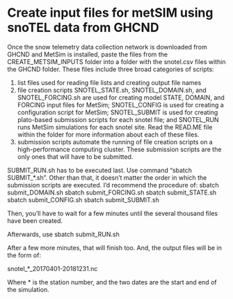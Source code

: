 # Create input files for metSIM using snoTEL data from GHCND

Once the snow telemetry data collection network is downloaded from GHCND and MetSim is installed, paste the files from the CREATE_METSIM_INPUTS folder into a folder with the snotel.csv files within the GHCND folder. These files include three broad categories of scripts: 
1) list files used for reading file lists and creating output file names 
2) file creation scripts SNOTEL_STATE.sh, SNOTEL_DOMAIN.sh, and SNOTEL_FORCING.sh are used for creating model STATE, DOMAIN, and FORCING input files for MetSim; SNOTEL_CONFIG is used for creating a configuration script for MetSim; SNOTEL_SUBMIT is used for creating plato-based submission scripts for each snotel file; and SNOTEL_RUN runs MetSim simulations for each snotel site. Read the READ.ME file within the folder for more information about each of these files.
3) submission scripts automate the running of file creation scripts on a high-performance computing cluster. These submission scripts are the only ones that will have to be submitted.

SUBMIT_RUN.sh has to be executed last. Use command “sbatch SUBMIT_*.sh”. Other than that, it doesn’t matter the order in which the submission scripts are executed. I’d recommend the procedure of:
sbatch submit_DOMAIN.sh
sbatch submit_FORCING.sh
sbatch submit_STATE.sh
sbatch submit_CONFIG.sh
sbatch submit_SUBMIT.sh

Then, you’ll have to wait for a few minutes until the several thousand files have been created.

Afterwards, use
sbatch submit_RUN.sh

After a few more minutes, that will finish too. And, the output files will be in the form of:

snotel_*_20170401-20181231.nc

Where * is the station number, and the two dates are the start and end of the simulation.
